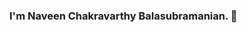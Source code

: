 ### I'm Naveen Chakravarthy Balasubramanian. 👋







[linkedin]: https://linkedin.com/in/naveen-chakravarthy-balasubramanian-b21338b0